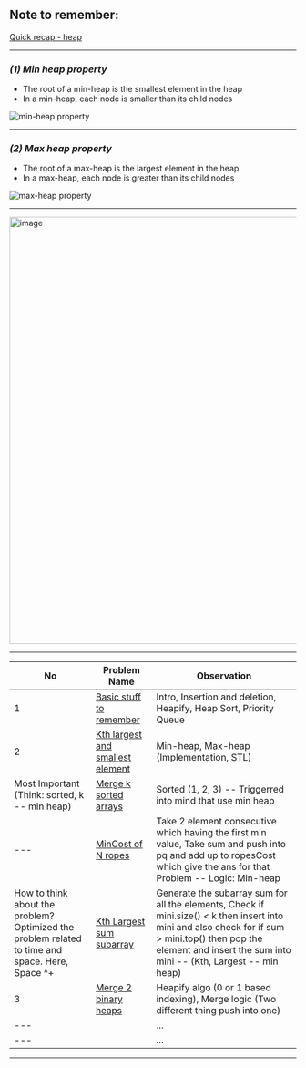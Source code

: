 
## Note to remember:

[Quick recap - heap](https://www.scaler.com/topics/data-structures/heap-data-structure/)

<hr>

### <i> (1) Min heap property </i>
- The root of a min-heap is the smallest element in the heap
- In a min-heap, each node is smaller than its child nodes

![min-heap property](https://www.scaler.com/topics/media/Min-heap-in-data-structure-841x1024.webp)

<hr>

### <i> (2) Max heap property </i>
- The root of a max-heap is the largest element in the heap
- In a max-heap, each node is greater than its child nodes

![max-heap property](https://www.scaler.com/topics/media/Max-heap-in-data-structure-842x1024.webp)

<hr>

<img width="749" alt="image" src="https://github.com/Mehul237/A2Z-DSA-Course/assets/117193057/123a60ea-81a2-4f50-a229-da6f946f90ee">

<hr>

| No | Problem Name      | Observation       |
|----|-------------------|-------------------|
| 1  | [Basic stuff to remember](https://github.com/Mehul237/A2Z-DSA-Course/blob/main/STEP-11/L1.md) | Intro, Insertion and deletion, Heapify, Heap Sort, Priority Queue |
| 2 | [Kth largest and smallest element](https://github.com/Mehul237/A2Z-DSA-Course/blob/main/STEP-11/01_Kth%20Smallest_Largest.md) | Min-heap, Max-heap (Implementation, STL) |
| Most Important (Think: sorted, k -- min heap) | [Merge k sorted arrays](https://github.com/Mehul237/A2Z-DSA-Course/blob/main/STEP-11/Merge_K_Sorted_Arrays.md) | Sorted (1, 2, 3) -- Triggerred into mind that use min heap |
| --- | [MinCost of N ropes](https://github.com/Mehul237/A2Z-DSA-Course/blob/main/STEP-11/MinCost_of_N_Ropes.md) | Take 2 element consecutive which having the first min value, Take sum and push into pq and add up to ropesCost which give the ans for that Problem -- Logic: Min-heap |
| How to think about the problem? Optimized the problem related to time and space. Here, Space ^+ | [Kth Largest sum subarray](https://github.com/Mehul237/A2Z-DSA-Course/blob/main/STEP-11/Kth_LargetSum_Subarray.md) | Generate the subarray sum for all the elements, Check if mini.size() < k then insert into mini and also check for if sum > mini.top() then pop the element and insert the sum into mini -- (Kth, Largest -- min heap) |
| 3  | [Merge 2 binary heaps](https://github.com/Mehul237/A2Z-DSA-Course/blob/main/STEP-11/Merge_2_BinaryMax_HEAP.md) | Heapify algo (0 or 1 based indexing), Merge logic (Two different thing push into one) |
| --- |                          | ...   |
| --- |                          | ...   |

<hr>
